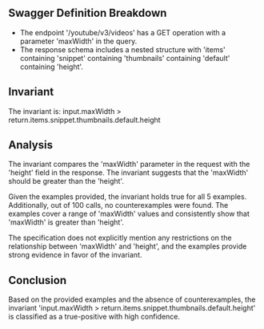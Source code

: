 ## Swagger Definition Breakdown
- The endpoint '/youtube/v3/videos' has a GET operation with a parameter 'maxWidth' in the query.
- The response schema includes a nested structure with 'items' containing 'snippet' containing 'thumbnails' containing 'default' containing 'height'.

## Invariant
The invariant is: input.maxWidth > return.items.snippet.thumbnails.default.height

## Analysis
The invariant compares the 'maxWidth' parameter in the request with the 'height' field in the response. The invariant suggests that the 'maxWidth' should be greater than the 'height'.

Given the examples provided, the invariant holds true for all 5 examples. Additionally, out of 100 calls, no counterexamples were found. The examples cover a range of 'maxWidth' values and consistently show that 'maxWidth' is greater than 'height'.

The specification does not explicitly mention any restrictions on the relationship between 'maxWidth' and 'height', and the examples provide strong evidence in favor of the invariant.

## Conclusion
Based on the provided examples and the absence of counterexamples, the invariant 'input.maxWidth > return.items.snippet.thumbnails.default.height' is classified as a true-positive with high confidence.
